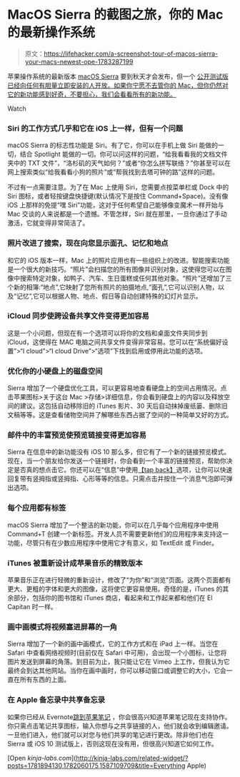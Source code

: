 # MacOS Sierra 的截图之旅，你的 Mac 的最新操作系统

> 原文：<https://lifehacker.com/a-screenshot-tour-of-macos-sierra-your-macs-newest-ope-1783287199>

苹果操作系统的最新版本 [macOS Sierra](http://www.apple.com/macos/sierra-preview/) 要到秋天才会发布，但一个 [公开测试版已经向任何有胆量立即安装的人开放。如果你宁愿不去管你的 Mac，但你仍然对它的新功能感到好奇，不要担心，我们会看看所有的新功能。](https://lifehacker.com/ios-10-and-macos-sierra-public-betas-are-available-now-1783283002) 

Watch

### Siri 的工作方式几乎和它在 iOS 上一样，但有一个问题

macOS Sierra 的标志性功能是 Siri。有了它，你可以在手机上做 Siri 能做的一切，结合 Spotlight 能做的一切。你可以问这样的问题，“给我看看我的文档文件夹中的 TXT 文件”，“洛杉矶的天气如何？”或者“你怎么拼写联络？”你甚至可以在网上搜索类似“给我看看小狗的照片”或“帮我找到去塔可钟的路”这样的问题。

不过有一点需要注意。为了在 Mac 上使用 Siri，您需要点按菜单栏或 Dock 中的 Siri 图标，或者轻按键盘快捷键(默认情况下是按住 Command+Space)。没有像 iOS 上那样的免提“嘿 Siri”功能，这对于任何希望自己能够像变魔术一样开始与 Mac 交谈的人来说都是一个遗憾。不管怎样，Siri 就在那里，一旦你通过了手动激活，它就变得非常简洁了。

### 照片改进了搜索，现在向您显示面孔、记忆和地点

和它的 iOS 版本一样，Mac 上的照片应用也有一些组织上的改进。智能搜索功能是一个很大的新技巧。“照片”会扫描您的所有图像并识别对象，这使得您可以在图像中搜索特定对象，如鸭子、汽车、生日蛋糕或任何其他对象。“照片”还增加了三个新的相簿:“地点”,它映射了您所有照片的拍摄地点,“面孔”,它可以识别人物，以及“记忆”,它可以根据人物、地点、假日等自动创建特殊的幻灯片显示。

### iCloud 同步使跨设备共享文件变得更加容易

这是一个小问题，但现在有一个选项可以将你的文档和桌面文件夹同步到 iCloud，这使得在 MAC 电脑之间共享文件变得非常容易。您可以在“系统偏好设置”>“I cloud”>“I cloud Drive”>“选项”下找到启用或停用此功能的选项。

### 优化你的小硬盘上的磁盘空间

Sierra 增加了一个硬盘优化工具，可以更容易地查看硬盘上的空间占用情况。点击苹果图标>关于这台 Mac >存储>详细信息，你会看到硬盘上的内容以及释放空间的建议。这包括自动移除旧的 iTunes 影片、30 天后自动抹掉废纸篓、删除旧文稿等等。这是查看储物空间并了解哪些东西占据了空间的一种简单又好的方式。

### 邮件中的丰富预览使预览链接变得更加容易

Sierra 在信息中的新功能没有 iOS 10 那么多，但它有了一个新的链接预览模式。现在，当一个朋友给你发送一个链接时，你会看到一个丰富的链接预览，帮助你决定是否真的想点击它。你还可以在“信息”中使用[【tap back】](http://www.apple.com/ios/ios10-preview/)选项，让你可以快速回复带有竖拇指或竖拇指、心形等等的信息。只需点击并按住一个消息气泡即可弹出选项。

### 每个应用都有标签

macOS Sierra 增加了一个整洁的新功能，你可以在几乎每个应用程序中使用 Command+T 创建一个新标签。开发人员不需要更新他们的应用程序来支持这一功能，尽管只有在少数应用程序中使用它才有意义，如 TextEdit 或 Finder。

### iTunes 被重新设计成苹果音乐的精致版本

苹果音乐正在进行轻微的重新设计，修改了“为你”和“浏览”页面。这两个页面都有更大、更粗的字体和更大的图像，这将使它更容易使用。奇怪的是，iTunes 的其余部分，包括你的图书馆和 iTunes 商店，看起来和工作起来都和他们在 El Capitan 时一样。

### 画中画模式将视频塞进屏幕的一角

Sierra 增加了一个新的画中画模式，它的工作方式和在 iPad 上一样。当您在 Safari 中查看网络视频时(目前仅在 Safari 中可用)，会出现一个小图标，让您将图片发送到屏幕的角落。到目前为止，我只能让它在 Vimeo 上工作，但我认为它最终会到达其他网站。当你在画中画时，你可以移动窗口或调整它的大小，它会一直在所有东西的上面。

### 在 Apple 备忘录中共享备忘录

如果你已经从 Evernote[跳到苹果笔记](http://lifehacker.com/how-to-jump-ship-from-evernote-and-take-your-data-with-1782841075) ，你会很高兴知道苹果笔记现在支持协作。你只需点击笔记共享图标，输入你想与之共享链接的人，他们就会收到编辑邀请。一旦他们进入，他们就可以对您与他们共享的笔记进行更改。除非他们也在 Sierra 或 iOS 10 测试版上，否则这现在没有用，但很高兴知道它如何工作。

[Open *kinja-labs.com*](http://kinja-labs.com/related-widget/?posts=1781894130,1782060175,1587109709&title=Everything Apple)